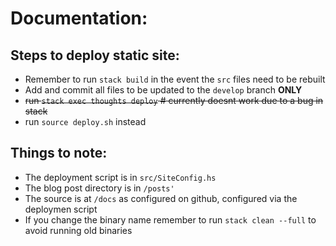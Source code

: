 # Documentation:

## Steps to deploy static site:

- Remember to run `stack build` in the event the `src` files need to be rebuilt
- Add and commit all files to be updated to the `develop` branch **ONLY**
- ~~run `stack exec thoughts deploy` # currently doesnt work due to a bug in stack~~
- run `source deploy.sh` instead

## Things to note:

- The deployment script is in `src/SiteConfig.hs`
- The blog post directory is in `/posts'`
- The source is at `/docs` as configured on github, configured via the deploymen script
- If you change the binary name remember to run `stack clean --full` to avoid
  running old binaries

